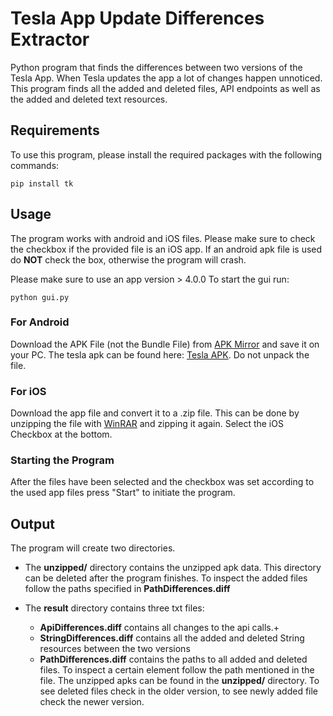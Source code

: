 # Tesla App Update Differences Extractor

Python program that finds the differences between two versions of the Tesla App.
When Tesla updates the app a lot of changes happen unnoticed. This program finds all the added and deleted files, API endpoints as well as the added and deleted text resources.

## Requirements
To use this program, please install the required packages with the following commands:

```
pip install tk
```

## Usage

The program works with android and iOS files. Please make sure to check the checkbox if the provided file is an iOS app. If an android apk file is used do **NOT** check the box, otherwise the program will crash.

Please make sure to use an app version > 4.0.0
To start the gui run:



```
python gui.py
```

### For Android
Download the APK File (not the Bundle File) from [APK Mirror](https://www.apkmirror.com/) and save it on your PC. The tesla apk can be found here: [Tesla APK](https://www.apkmirror.com/apk/tesla-motors-inc/tesla-motors/). Do not unpack the file.




### For iOS
Download the app file and convert it to a .zip file. This can be done by unzipping the file with [WinRAR](https://www.win-rar.com/start.html?&L=1) and zipping it again.
Select the iOS Checkbox at the bottom.

### Starting the Program
After the files have been selected and the checkbox was set according to the used app files press "Start" to initiate the program.

## Output
The program will create two directories.
- The **unzipped/** directory contains the unzipped apk data. This directory can be deleted after the program finishes. To inspect the added files follow the paths specified in **PathDifferences.diff**

- The **result** directory contains three txt files:
    - **ApiDifferences.diff** contains all changes to the api calls.+
    - **StringDifferences.diff** contains all the added and deleted String resources between the two versions
    - **PathDifferences.diff** contains the paths to all added and deleted files. To inspect a certain element follow the path mentioned in the file. The unzipped apks can be found in the **unzipped/** directory. To see deleted files check in the older version, to see newly added file check the newer version.
